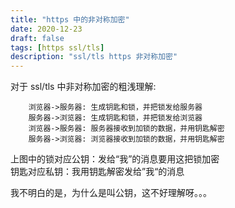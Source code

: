```yaml
---
title: "https 中的非对称加密"
date: 2020-12-23
draft: false
tags: [https ssl/tls]
description: "ssl/tls https 非对称加密"
---
```

对于 ssl/tls 中非对称加密的粗浅理解:
```
    浏览器->服务器: 生成钥匙和锁，并把锁发给服务器
    服务器->浏览器: 生成钥匙和锁，并把锁发给浏览器
    浏览器->服务器: 服务器接收到加锁的数据，并用钥匙解密
    服务器->浏览器: 浏览器接收到加锁的数据，并用钥匙解密
```
上图中的锁对应公钥：发给“我”的消息要用这把锁加密  
钥匙对应私钥：我用钥匙解密发给”我“的消息 

我不明白的是，为什么是叫公钥，这不好理解呀。。。